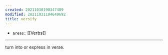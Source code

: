 ```yaml
---
created: 20211030190347489
modified: 20211031194649692
title: versify
---
```


- `areas:` [[Verbs]]

---

turn into or express in verse.
